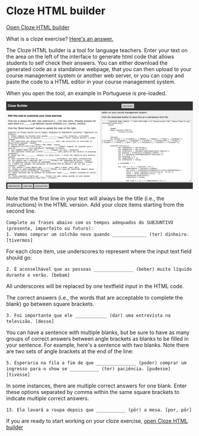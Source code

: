 # Cloze HTML builder

[Open Cloze HTML builder](http://htmlpreview.github.io/?https://github.com/picoral/cloze_html_builder/blob/master/index.html)

What is a cloze exercise? [Here's an answer.](https://en.wikipedia.org/wiki/Cloze_test)

The Cloze HTML builder is a tool for language teachers. Enter your text on the area on the left of the interface to generate html code that allows students to self check their answers. You can either download the generated code as a standalone webpage, that you can then upload to your course management system or another web server, or you can copy and paste the code to a HTML editor in your course management system.

When you open the tool, an example in Portuguese is pre-loaded.

![alt text](screenshots/onload.png "screenshot of interface when first loaded")


Note that the first line in your text will always be the title (i.e., the instructions) in the HTML version. Add your cloze items starting from the second line.

```
Complete as frases abaixo com os tempos adequados do SUBJUNTIVO (presente, imperfeito ou futuro):
1. Vamos comprar um colchão novo quando _____________ (ter) dinheiro. [tivermos]
```

For each cloze item, use underscores to represent where the input text field should go:

```
2. É aconselhável que as pessoas _______________ (beber) muito líquido durante o verão. [bebam]
```

All underscores will be replaced by one textfield input in the HTML code.

The correct answers (i.e., the words that are acceptable to complete the blank) go between square brackets.

```
3. Foi importante que ele ____________ (dar) uma entrevista na televisão. [desse]
```

You can have a sentence with multiple blanks, but be sure to have as many groups of correct answers between angle brackets as blanks to be filled in your sentence. For example, here's a sentence with two blanks. Note there are two sets of angle brackets at the end of the line:

```
5. Esperaria na fila a fim de que _______________ (poder) comprar um ingresso para o show se ___________ (ter) paciência. [pudesse] [tivesse]
```

In some instances, there are multiple correct answers for one blank. Enter these options separated by comma within the same square brackets to indicate multiple correct answers.

```
13. Ela lavará a roupa depois que ___________ (pôr) a mesa. [por, pôr]
```

If you are ready to start working on your cloze exercise, [open Cloze HTML builder](http://htmlpreview.github.io/?https://github.com/picoral/cloze_html_builder/blob/master/index.html)
